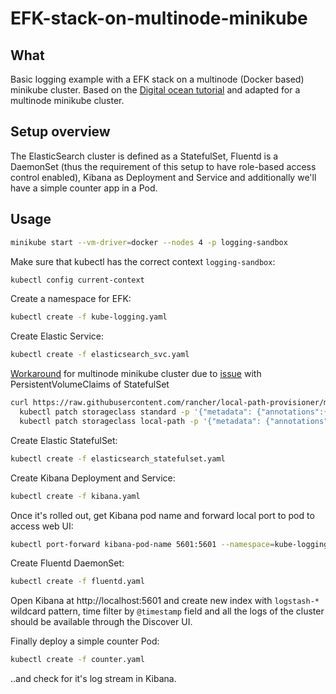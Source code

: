 # EFK-stack-on-multinode-minikube
## What
Basic logging example with a EFK stack on a multinode (Docker based) minikube cluster.
Based on the [Digital ocean tutorial](https://www.digitalocean.com/community/tutorials/how-to-set-up-an-elasticsearch-fluentd-and-kibana-efk-logging-stack-on-kubernetes) and adapted for a multinode minikube cluster.

## Setup overview
The ElasticSearch cluster is defined as a StatefulSet, Fluentd is a DaemonSet (thus the requirement of this setup to have role-based access control enabled), Kibana as Deployment and Service and additionally we'll have a simple counter app in a Pod.

## Usage
```bash
minikube start --vm-driver=docker --nodes 4 -p logging-sandbox
```
Make sure that kubectl has the correct context `logging-sandbox`:
```bash
kubectl config current-context
```
Create a namespace for EFK:
```bash
kubectl create -f kube-logging.yaml
```

Create Elastic Service:
```bash
kubectl create -f elasticsearch_svc.yaml
```
[Workaround](https://github.com/kubernetes/minikube/issues/12165#issuecomment-1052642443) for multinode minikube cluster due to [issue](https://github.com/kubernetes/minikube/issues/12165#issuecomment-1052642443) with PersistentVolumeClaims of StatefulSet
```bash
curl https://raw.githubusercontent.com/rancher/local-path-provisioner/master/deploy/local-path-storage.yaml | sed 's/\/opt\/local-path-provisioner/\/var\/opt\/local-path-provisioner/ ' | kubectl apply -f -
  kubectl patch storageclass standard -p '{"metadata": {"annotations":{"storageclass.kubernetes.io/is-default-class":"false"}}}'
  kubectl patch storageclass local-path -p '{"metadata": {"annotations":{"storageclass.kubernetes.io/is-default-class":"true"}}}'
```

Create Elastic StatefulSet:
```bash
kubectl create -f elasticsearch_statefulset.yaml
```

Create Kibana Deployment and Service:
```bash
kubectl create -f kibana.yaml
```

Once it's rolled out, get Kibana pod name and forward local port to pod to access web UI:
```bash
kubectl port-forward kibana-pod-name 5601:5601 --namespace=kube-logging
```

Create Fluentd DaemonSet:
```bash
kubectl create -f fluentd.yaml
```
Open Kibana at http://localhost:5601 and create new index with `logstash-*` wildcard pattern, time filter by `@timestamp` field and
all the logs of the cluster should be available through the Discover UI.

Finally deploy a simple counter Pod: 
```bash
kubectl create -f counter.yaml
```
..and check for it's log stream in Kibana.
